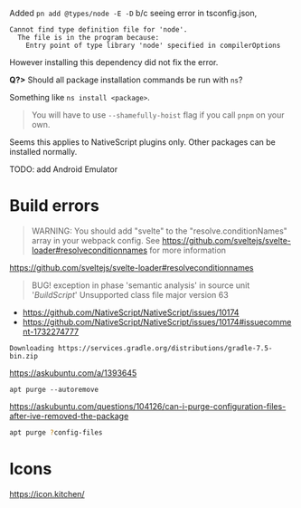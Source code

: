 Added `pn add @types/node -E -D` b/c seeing error in tsconfig.json,

```
Cannot find type definition file for 'node'.
  The file is in the program because:
    Entry point of type library 'node' specified in compilerOptions
```

However installing this dependency did not fix the error.

**Q?>** Should all package installation commands be run with `ns`?

Something like `ns install <package>`.

> You will have to use `--shamefully-hoist` flag if you call `pnpm` on your own.

Seems this applies to NativeScript plugins only. Other packages can be installed normally.

TODO: add Android Emulator

# Build errors

> WARNING: You should add "svelte" to the "resolve.conditionNames" array in your webpack config. See https://github.com/sveltejs/svelte-loader#resolveconditionnames for more information

https://github.com/sveltejs/svelte-loader#resolveconditionnames

> BUG! exception in phase 'semantic analysis' in source unit '_BuildScript_' Unsupported class file major version 63

- https://github.com/NativeScript/NativeScript/issues/10174
- https://github.com/NativeScript/NativeScript/issues/10174#issuecomment-1732274777

```
Downloading https://services.gradle.org/distributions/gradle-7.5-bin.zip
```

https://askubuntu.com/a/1393645

```
apt purge --autoremove
```

https://askubuntu.com/questions/104126/can-i-purge-configuration-files-after-ive-removed-the-package

```bash
apt purge ?config-files
```

# Icons

https://icon.kitchen/
